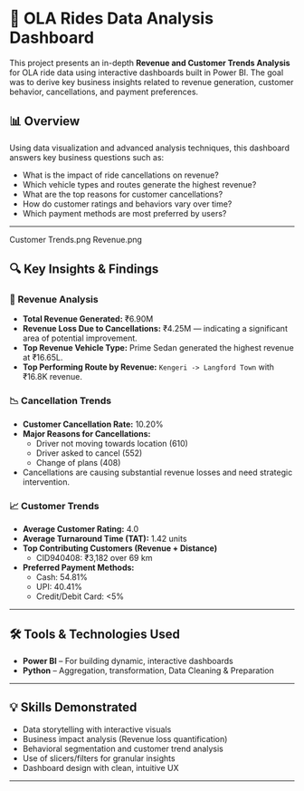 # 🚖 OLA Rides Data Analysis Dashboard

This project presents an in-depth **Revenue and Customer Trends Analysis** for OLA ride data using interactive dashboards built in Power BI. The goal was to derive key business insights related to revenue generation, customer behavior, cancellations, and payment preferences.

## 📊 Overview

Using data visualization and advanced analysis techniques, this dashboard answers key business questions such as:

- What is the impact of ride cancellations on revenue?
- Which vehicle types and routes generate the highest revenue?
- What are the top reasons for customer cancellations?
- How do customer ratings and behaviors vary over time?
- Which payment methods are most preferred by users?

---
Customer Trends.png
Revenue.png

## 🔍 Key Insights & Findings

### 🚦 Revenue Analysis
- **Total Revenue Generated:** ₹6.90M
- **Revenue Loss Due to Cancellations:** ₹4.25M — indicating a significant area of potential improvement.
- **Top Revenue Vehicle Type:** Prime Sedan generated the highest revenue at ₹16.65L.
- **Top Performing Route by Revenue:** `Kengeri -> Langford Town` with ₹16.8K revenue.

### 📉 Cancellation Trends
- **Customer Cancellation Rate:** 10.20%
- **Major Reasons for Cancellations:**
  - Driver not moving towards location (610)
  - Driver asked to cancel (552)
  - Change of plans (408)
- Cancellations are causing substantial revenue losses and need strategic intervention.

### 📈 Customer Trends
- **Average Customer Rating:** 4.0
- **Average Turnaround Time (TAT):** 1.42 units
- **Top Contributing Customers (Revenue + Distance)**
  - CID940408: ₹3,182 over 69 km
- **Preferred Payment Methods:**
  - Cash: 54.81%
  - UPI: 40.41%
  - Credit/Debit Card: <5%

---

## 🛠️ Tools & Technologies Used

- **Power BI** – For building dynamic, interactive dashboards
- **Python** – Aggregation, transformation, Data Cleaning & Preparation

---

## 💡 Skills Demonstrated

- Data storytelling with interactive visuals
- Business impact analysis (Revenue loss quantification)
- Behavioral segmentation and customer trend analysis
- Use of slicers/filters for granular insights
- Dashboard design with clean, intuitive UX

---

